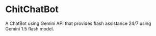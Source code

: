 # ChitChatBot
A ChatBot using Gemini API that provides flash assistance 24/7 using Gemini 1.5 flash model.
